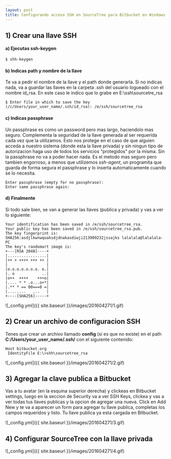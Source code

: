 ```yaml
---
layout: post
title: Configurando acceso SSH en SourceTree para Bitbucket en Windows
---
```




## 1) Crear una llave SSH



#### a) Ejecutas ssh-keygen
```
$ shh-keygen
```

#### b) Indicas path y nombre de la llave

Te va a pedir el nombre de la llave y el path donde generarla. 
Si no indicas nada, va a guardar las llaves en la carpeta .ssh del usuario logueado 
con el nombre id_rsa. En este caso le indico que lo grabe en E:\ssh\sourcetre_rsa 

```
$ Enter file in which to save the key (/c/Users/your_user_name/.ssh/id_rsa): /e/ssh/sourcetree_rsa
```

#### c) Indicas passphrase

Un passphrase es como un password pero mas largo, haciendolo mas seguro.
Complementa la seguridad de la llave generada al ser requerida cada vez 
que la utilizamos. Esto nos protege en el caso de que alguien acceda a nuestro
sistema (donde esta la llave privada) y sin ningun tipo de autorizacion haga uso de
todos los servicios "protegidos" por la misma. Sin la passphrase no va a poder hacer nada.
Es el metodo mas seguro pero tambien engorroso, a menos que utilizemos *ssh-agent*, un
programita que guarda de forma segura el passphrase y lo inserta automaticamente cuando
se lo necesita.

```
Enter passphrase (empty for no passphrase):
Enter same passphrase again:  
```

#### d) Finalmente

Si todo sale bien, se van a generar las llaves (publica y privada) y vas a ver lo siguiente:

```
Your identification has been saved in /e/ssh/sourcetree_rsa.
Your public key has been saved in /e/ssh/sourcetree_rsa.pub.
The key fingerprint is:
SHA256:asdjlkwnwqoaksdjdnakasdiwji213909232jssajks lalalala@lalalala-PC
The key's randomart image is:
+---[RSA 2048]----+
|.................|
|++ + ++++ +++ ++ |
|                 |
|o.o.o.o.o.o.o. o.|
|. o            ..|
|o++  ++++    +++o|
|.... * * .o...o+*|
|.** * == 00===0 =|
|........   ...   |
+----[SHA256]-----+
```


![_config.yml]({{ site.baseurl }}/images/201604271/1.gif)

## 2) Crear un archivo de configuracion SSH

Tenes que crear un archivo llamado **config** (si es que no existe) en el path 
**C:/Users/your_user_name/.ssh/** con el siguiente contenido:

```
Host bitbucket.org
 IdentityFile E:\>shh\sourcetree_rsa
```

![_config.yml]({{ site.baseurl }}/images/201604271/2.gif)

## 3) Agregar la clave publica a Bitbucket

Vas a tu avatar (en la esquina superior derecha) y clickeas en Bitbucket settings, 
luego en la seccion de Security va a ver SSH Keys, clickea y vas a ver todas tus llaves
publicas y la opcion de agregar una nueva.
Click en Add New y te va a aparecer un form para agregar tu llave publica, completas los
campos requeridos y listo. Tu llave publica ya esta cargada en Bitbucket. 

![_config.yml]({{ site.baseurl }}/images/201604271/3.gif)

## 4) Configurar SourceTree con la llave privada


![_config.yml]({{ site.baseurl }}/images/201604271/4.gif)
